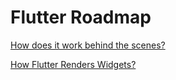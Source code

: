 # Flutter Roadmap

[How does it work behind the scenes?](./Basics/how-does-flutter-work.md)

[How Flutter Renders Widgets?](./Basics/how-does-flutter-work.md)
